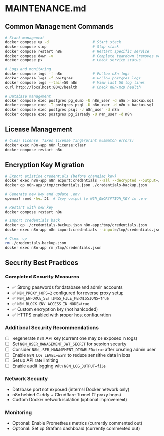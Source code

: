# MAINTENANCE.md

## Common Management Commands

```bash
# Stack management
docker compose up -d                    # Start stack
docker compose stop                     # Stop stack
docker compose restart n8n              # Restart specific service
docker compose down -v                  # Complete teardown (removes volumes)
docker compose ps                       # Check service status

# Logs and monitoring
docker compose logs -f n8n              # Follow n8n logs
docker compose logs -f postgres         # Follow postgres logs
docker compose logs --tail=50 n8n       # View last 50 log lines
curl http://localhost:8042/health       # Check n8n-mcp health

# Database management
docker compose exec postgres pg_dump -U n8n_user -d n8n > backup.sql           # Backup
docker compose exec -T postgres psql -U n8n_user -d n8n < backup.sql           # Restore
docker compose exec postgres psql -U n8n_user -d n8n                           # Access DB
docker compose exec postgres pg_isready -U n8n_user -d n8n                     # Test connectivity
```

## License Management

```bash
# Clear license (fixes license fingerprint mismatch errors)
docker exec n8n-app n8n license:clear
docker compose restart n8n
```

## Encryption Key Migration

```bash
# Export existing credentials (before changing key)
docker exec n8n-app n8n export:credentials --all --decrypted --output=/tmp/credentials.json
docker cp n8n-app:/tmp/credentials.json ./credentials-backup.json

# Generate new key and update .env
openssl rand -hex 32  # Copy output to N8N_ENCRYPTION_KEY in .env

# Restart with new key
docker compose restart n8n

# Import credentials back
docker cp ./credentials-backup.json n8n-app:/tmp/credentials.json
docker exec n8n-app n8n import:credentials --input=/tmp/credentials.json

# Clean up
rm ./credentials-backup.json
docker exec n8n-app rm /tmp/credentials.json
```

## Security Best Practices

### Completed Security Measures
- ✅ Strong passwords for database and admin accounts
- ✅ `N8N_PROXY_HOPS=2` configured for reverse proxy setup
- ✅ `N8N_ENFORCE_SETTINGS_FILE_PERMISSIONS=true`
- ✅ `N8N_BLOCK_ENV_ACCESS_IN_NODE=true`
- ✅ Custom encryption key (not hardcoded)
- ✅ HTTPS enabled with proper host configuration

### Additional Security Recommendations
- [ ] Regenerate n8n API key (current one may be exposed in logs)
- [ ] Set `N8N_USER_MANAGEMENT_JWT_SECRET` for session security
- [ ] Consider `N8N_USER_MANAGEMENT_DISABLED=true` after creating admin user
- [ ] Enable `N8N_LOG_LEVEL=warn` to reduce sensitive data in logs
- [ ] Set up API rate limiting
- [ ] Enable audit logging with `N8N_LOG_OUTPUT=file`

### Network Security
- Database port not exposed (internal Docker network only)
- n8n behind Caddy + Cloudflare Tunnel (2 proxy hops)
- Custom Docker network isolation (optional improvement)

### Monitoring
- Optional: Enable Prometheus metrics (currently commented out)
- Optional: Set up Grafana dashboard (currently commented out)